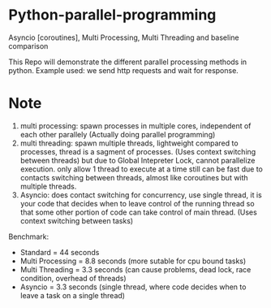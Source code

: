 # Python-parallel-programming
Asyncio [coroutines], Multi Processing, Multi Threading and baseline comparison

This Repo will demonstrate the different parallel processing methods in python.
Example used: we send http requests and wait for response.

# Note 
1) multi processing: spawn processes in multiple cores, independent of each other parallely (Actually doing parallel programming)
2) multi threading: spawn multiple threads, lightweight compared to processes, thread is a sagment of processes. (Uses context switching between threads)
   but due to Global Intepreter Lock, cannot parallelize execution. only allow 1 thread to execute at a time
   still can be fast due to contacts switching between threads, almost like coroutines but with multiple threads.
3) Asyncio: does contact switching for concurrency, use single thread, it is your code that decides when to leave control of the running thread so that some other portion of code can take control of main thread. (Uses context switching between tasks)

Benchmark:
- Standard = 44 seconds
- Multi Processing = 8.8 seconds (more sutable for cpu bound tasks)
- Multi Threading = 3.3 seconds (can cause problems, dead lock, race condition, overhead of threads)
- Asyncio = 3.3 seconds (single thread, where code decides when to leave a task on a single thread)
